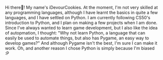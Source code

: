 Hi there👋! My name's iDevourCookies. 
At the moment, I'm not very skilled at any programming languages, although I have learnt the basics in quite a few languages, and I have settled on Python.
I am currently following CS50's introduction to Python, and I plan on making a few projects when I am done.
Since I've always wanted to learn game development, but I also like the idea of autopmation, I thought: 
"Why not learn Python, a language that can easily be used to automate things, but also has Pygame, an easy way to develop games?"
And although Pygame isn't the best, I'm sure I can make it work. Oh, and another reason I chose Python is simply because I'm biased :P
